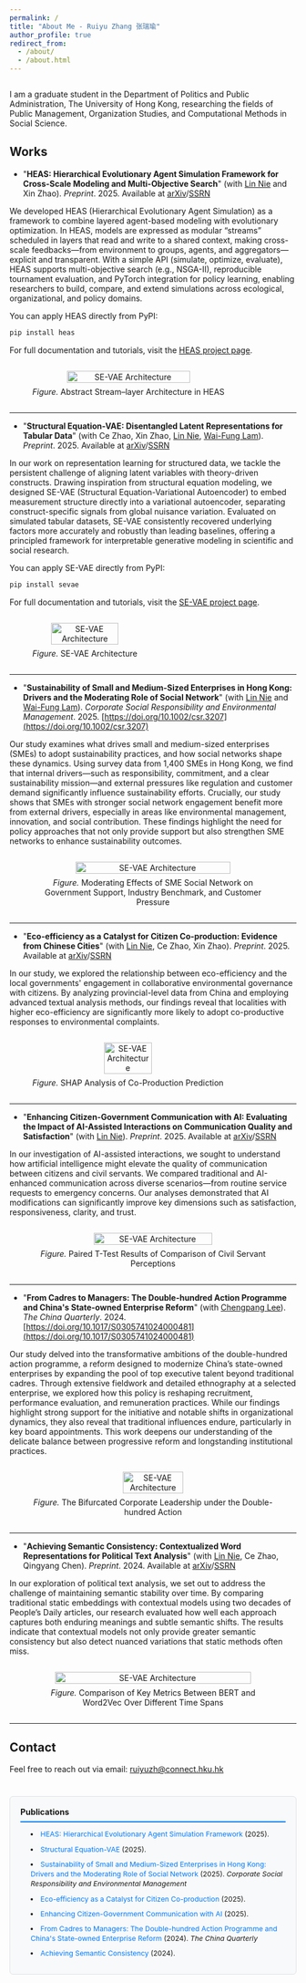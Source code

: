 ```yaml
---
permalink: /
title: "About Me - Ruiyu Zhang 张瑞瑜"
author_profile: true
redirect_from: 
  - /about/
  - /about.html
---
```



<style>
.main-content-wrapper {
  display: flex !important;
  flex-direction: row !important;
  gap: 25px;
  align-items: flex-start !important;
  flex-wrap: nowrap !important;
  width: 100%;
  box-sizing: border-box;
}

.main-text-content {
  flex: 1 1 0% !important;
  min-width: 0 !important;
  max-width: none !important;
  overflow-x: hidden;
  box-sizing: border-box;
}

.publications-sidebar {
  flex: 0 0 auto !important;
  width: 260px !important;
  min-width: 260px !important;
  max-width: 260px !important;
  padding: 18px;
  background-color: #f8f9fa;
  border: 1px solid #dee2e6;
  border-radius: 6px;
  position: sticky;
  top: 80px;
  font-size: 0.88em;
  max-height: calc(100vh - 100px);
  overflow-y: auto;
  align-self: flex-start;
  box-sizing: border-box;
}

.publications-sidebar h3 {
  margin-top: 0;
  margin-bottom: 12px;
  font-size: 1.15em;
  border-bottom: 2px solid #007bff;
  padding-bottom: 8px;
}

.publications-sidebar ol,
.publications-sidebar ul {
  margin: 0 !important;
  padding-left: 18px !important;
  list-style-position: inside;
}

.publications-sidebar ul.publications-list {
  list-style-type: disc !important;
}

.publications-sidebar li {
  margin-bottom: 9px;
  line-height: 1.4;
  word-wrap: break-word;
  overflow-wrap: break-word;
}

.publications-sidebar a {
  color: #007bff;
  text-decoration: none;
}

.publications-sidebar a:hover {
  text-decoration: underline;
}

@media (max-width: 1100px) {
  .main-content-wrapper {
    flex-direction: column !important;
  }

  .main-text-content {
    max-width: 100% !important;
  }

  .publications-sidebar {
    width: 100% !important;
    max-width: 100% !important;
    min-width: 100% !important;
    flex: 0 0 auto !important;
    position: relative;
    top: 0;
  }
}
</style>

<div class="main-content-wrapper">

<div class="main-text-content" markdown="1">

I am a graduate student in the Department of Politics and Public Administration, The University of Hong Kong, researching the fields of Public Management, Organization Studies, and Computational Methods in Social Science.

Works
------

<a name="heas"></a>
 - "**HEAS: Hierarchical Evolutionary Agent Simulation Framework for Cross-Scale Modeling and Multi-Objective Search**" (with [Lin Nie](https://scholar.google.com/citations?user=u38DnlUAAAAJ&hl=en&inst=17644838422235682599) and Xin Zhao). *Preprint*. 2025. Available at [arXiv](https://arxiv.org/abs/2508.15555)/[SSRN](https://papers.ssrn.com/sol3/papers.cfm?abstract_id=5400479)

We developed HEAS (Hierarchical Evolutionary Agent Simulation) as a framework to combine layered agent-based modeling with evolutionary optimization. In HEAS, models are expressed as modular “streams” scheduled in layers that read and write to a shared context, making cross-scale feedbacks—from environment to groups, agents, and aggregators—explicit and transparent. With a simple API (simulate, optimize, evaluate), HEAS supports multi-objective search (e.g., NSGA-II), reproducible tournament evaluation, and PyTorch integration for policy learning, enabling researchers to build, compare, and extend simulations across ecological, organizational, and policy domains. 

You can apply HEAS directly from PyPI:
```bash
pip install heas
```
For full documentation and tutorials, visit the [HEAS project page](https://pypi.org/project/heas/).

<figure style="text-align: center; display: inline-block;">
  <img src="/images/HEAS_Plot1.png" 
       alt="SE-VAE Architecture" 
       style="display: block; margin: 0 auto; width: 80%; height: auto;">
  <figcaption style="margin-top: 0.5em;">
    <em>Figure.</em> Abstract Stream–layer Architecture in HEAS
  </figcaption>
</figure>

---

<a name="se-vae"></a>
 - "**Structural Equation-VAE: Disentangled Latent Representations for Tabular Data**" (with Ce Zhao, Xin Zhao, [Lin Nie](https://scholar.google.com/citations?user=u38DnlUAAAAJ&hl=en&inst=17644838422235682599), [Wai-Fung Lam](https://scholar.google.com/citations?user=QtW4fMoAAAAJ&hl=en&inst=17644838422235682599)). *Preprint*. 2025. Available at [arXiv](https://arxiv.org/abs/2508.06347)/[SSRN](https://papers.ssrn.com/sol3/papers.cfm?abstract_id=5384208)

In our work on representation learning for structured data, we tackle the persistent challenge of aligning latent variables with theory-driven constructs. Drawing inspiration from structural equation modeling, we designed SE-VAE (Structural Equation-Variational Autoencoder) to embed measurement structure directly into a variational autoencoder, separating construct-specific signals from global nuisance variation. Evaluated on simulated tabular datasets, SE-VAE consistently recovered underlying factors more accurately and robustly than leading baselines, offering a principled framework for interpretable generative modeling in scientific and social research. 

You can apply SE-VAE directly from PyPI:
```bash
pip install sevae
```
For full documentation and tutorials, visit the [SE-VAE project page](https://pypi.org/project/sevae/).

<figure style="text-align: center; display: inline-block;">
  <img src="/images/SE-VAE_Architecture_F1.png" 
       alt="SE-VAE Architecture" 
       style="display: block; margin: 0 auto; width: 80%; height: auto;">
  <figcaption style="margin-top: 0.5em;">
    <em>Figure.</em> SE-VAE Architecture
  </figcaption>
</figure>

---

<a name="sme-sustainability"></a>
 - "**Sustainability of Small and Medium-Sized Enterprises in Hong Kong: Drivers and the Moderating Role of Social Network**" (with [Lin Nie](https://scholar.google.com/citations?user=u38DnlUAAAAJ&hl=en&inst=17644838422235682599) and [Wai-Fung Lam](https://scholar.google.com/citations?user=QtW4fMoAAAAJ&hl=en&inst=17644838422235682599)). *Corporate Social Responsibility and Environmental Management*. 2025. [https://doi.org/10.1002/csr.3207](https://doi.org/10.1002/csr.3207)

Our study examines what drives small and medium-sized enterprises (SMEs) to adopt sustainability practices, and how social networks shape these dynamics. Using survey data from 1,400 SMEs in Hong Kong, we find that internal drivers—such as responsibility, commitment, and a clear sustainability mission—and external pressures like regulation and customer demand significantly influence sustainability efforts. Crucially, our study shows that SMEs with stronger social network engagement benefit more from external drivers, especially in areas like environmental management, innovation, and social contribution. These findings highlight the need for policy approaches that not only provide support but also strengthen SME networks to enhance sustainability outcomes.

<figure style="text-align: center; display: inline-block;">
  <img src="/images/Moderating Effects of SME Social Network on Government Support, Industry Benchmark, and Customer Pressure.png" 
       alt="SE-VAE Architecture" 
       style="display: block; margin: 0 auto; width: 80%; height: auto;">
  <figcaption style="margin-top: 0.5em;">
    <em>Figure.</em> Moderating Effects of SME Social Network on Government Support, Industry Benchmark, and Customer Pressure
  </figcaption>
</figure>

---

<a name="eco-efficiency"></a>
 - "**Eco-efficiency as a Catalyst for Citizen Co-production: Evidence from Chinese Cities**" (with [Lin Nie](https://scholar.google.com/citations?user=u38DnlUAAAAJ&hl=en&inst=17644838422235682599), Ce Zhao, Xin Zhao). *Preprint*. 2025. Available at [arXiv](https://arxiv.org/abs/2504.13290)/[SSRN](https://papers.ssrn.com/sol3/papers.cfm?abstract_id=5220860)

In our study, we explored the relationship between eco-efficiency and the local governments' engagement in collaborative environmental governance with citizens. By analyzing provincial-level data from China and employing advanced textual analysis methods, our findings reveal that localities with higher eco-efficiency are significantly more likely to adopt co-productive responses to environmental complaints.

<figure style="text-align: center; display: inline-block;">
  <img src="/images/Catalyst for Citizen Co-production_F2.jpg" 
       alt="SE-VAE Architecture" 
       style="display: block; margin: 0 auto; width: 50%; height: auto;">
  <figcaption style="margin-top: 0.5em;">
    <em>Figure.</em> SHAP Analysis of Co-Production Prediction
  </figcaption>
</figure>

---

<a name="ai-communication"></a>
 - "**Enhancing Citizen-Government Communication with AI: Evaluating the Impact of AI-Assisted Interactions on Communication Quality and Satisfaction**" (with [Lin Nie](https://scholar.google.com/citations?user=u38DnlUAAAAJ&hl=en&inst=17644838422235682599)). *Preprint*. 2025. Available at [arXiv](https://arxiv.org/abs/2501.10715)/[SSRN](https://papers.ssrn.com/sol3/papers.cfm?abstract_id=5107547)

In our investigation of AI-assisted interactions, we sought to understand how artificial intelligence might elevate the quality of communication between citizens and civil servants.  We  compared traditional and AI-enhanced communication across diverse scenarios—from routine service requests to emergency concerns. Our analyses demonstrated that AI modifications can significantly improve key dimensions such as satisfaction, responsiveness, clarity, and trust. 

<figure style="text-align: center; display: inline-block;">
  <img src="/images/Paired T-Test Results of Comparison of Civil Servant Perceptions.png" 
       alt="SE-VAE Architecture" 
       style="display: block; margin: 0 auto; width: 70%; height: auto;">
  <figcaption style="margin-top: 0.5em;">
    <em>Figure.</em> Paired T-Test Results of Comparison of Civil Servant Perceptions
  </figcaption>
</figure>

---

<a name="cadres-managers"></a>
 - "**From Cadres to Managers: The Double-hundred Action Programme and China's State-owned Enterprise Reform**" (with [Chengpang Lee](https://scholar.google.com/citations?user=3Gjd09kAAAAJ&hl=en&inst=17644838422235682599)). *The China Quarterly*. 2024. [https://doi.org/10.1017/S0305741024000481](https://doi.org/10.1017/S0305741024000481)

Our study delved into the transformative ambitions of the double-hundred action programme, a reform designed to modernize China’s state-owned enterprises by expanding the pool of top executive talent beyond traditional cadres. Through extensive fieldwork and detailed ethnography at a selected enterprise, we explored how this policy is reshaping recruitment, performance evaluation, and remuneration practices. While our findings highlight strong support for the initiative and notable shifts in organizational dynamics, they also reveal that traditional influences endure, particularly in key board appointments. This work deepens our understanding of the delicate balance between progressive reform and longstanding institutional practices.

<figure style="text-align: center; display: inline-block;">
  <img src="/images/The Bifurcated Corporate Leadership under the DHA.jpg" 
       alt="SE-VAE Architecture" 
       style="display: block; margin: 0 auto; width: 50%; height: auto;">
  <figcaption style="margin-top: 0.5em;">
    <em>Figure.</em> The Bifurcated Corporate Leadership under the Double-hundred Action
  </figcaption>
</figure>

---

<a name="semantic-consistency"></a>
 - "**Achieving Semantic Consistency: Contextualized Word Representations for Political Text Analysis**" (with [Lin Nie](https://scholar.google.com/citations?user=u38DnlUAAAAJ&hl=en&inst=17644838422235682599), Ce Zhao, Qingyang Chen). *Preprint*. 2024. Available at [arXiv](https://arxiv.org/abs/2412.04505)/[SSRN](https://papers.ssrn.com/sol3/papers.cfm?abstract_id=5043698)

In our exploration of political text analysis, we set out to address the challenge of maintaining semantic stability over time. By comparing traditional static embeddings with contextual models using two decades of People’s Daily articles, our research evaluated how well each approach captures both enduring meanings and subtle semantic shifts. The results indicate that contextual models not only provide greater semantic consistency but also detect nuanced variations that static methods often miss.   

<figure style="text-align: center; display: inline-block;">
  <img src="/images/Comparison of Key Metrics Between BERT and Word2Vec Over Different Time Spans.png" 
       alt="SE-VAE Architecture" 
       style="display: block; margin: 0 auto; width: 90%; height: auto;">
  <figcaption style="margin-top: 0.5em;">
    <em>Figure.</em> Comparison of Key Metrics Between BERT and Word2Vec Over Different Time Spans
  </figcaption>
</figure>

---

Contact
------
Feel free to reach out via email: ruiyuzh@connect.hku.hk

</div>

<div class="publications-sidebar">
  <h3>Publications</h3>
  <ul class="publications-list">
    <li><a href="#heas">HEAS: Hierarchical Evolutionary Agent Simulation Framework</a> (2025).</li>
    <li><a href="#se-vae">Structural Equation-VAE</a> (2025).</li>
    <li><a href="#sme-sustainability">Sustainability of Small and Medium-Sized Enterprises in Hong Kong: Drivers and the Moderating Role of Social Network</a> (2025). <em>Corporate Social Responsibility and Environmental Management</em></li>
    <li><a href="#eco-efficiency">Eco-efficiency as a Catalyst for Citizen Co-production</a> (2025).</li>
    <li><a href="#ai-communication">Enhancing Citizen-Government Communication with AI</a> (2025).</li>
    <li><a href="#cadres-managers">From Cadres to Managers: The Double-hundred Action Programme and China's State-owned Enterprise Reform</a> (2024). <em>The China Quarterly</em></li>
    <li><a href="#semantic-consistency">Achieving Semantic Consistency</a> (2024).</li>
  </ul>
</div>

</div>

